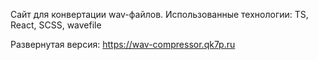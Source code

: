 Сайт для конвертации wav-файлов.
Использованные технологии: TS, React, SCSS, wavefile

Развернутая версия: https://wav-compressor.qk7p.ru
